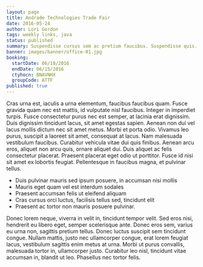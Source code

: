 ```yaml
---
layout: page
title: Andrade Technologies Trade Fair
date: 2016-05-24
author: Lori Gordon
tags: weekly links, java
status: published
summary: Suspendisse cursus sem ac pretium faucibus. Suspendisse quis.
banner: images/banner/office-01.jpg
booking:
  startDate: 06/10/2016
  endDate: 06/15/2016
  ctyhocn: BNAVNHX
  groupCode: ATTF
published: true
---
```

Cras urna est, iaculis a urna elementum, faucibus faucibus quam. Fusce gravida quam nec est mattis, id vulputate nisl faucibus. Integer in imperdiet turpis. Fusce consectetur purus nec est semper, at lacinia erat dignissim. Duis dignissim tincidunt lacus, sit amet egestas sapien. Aenean non dui vel lacus mollis dictum nec sit amet metus. Morbi et porta odio. Vivamus leo purus, suscipit a laoreet sit amet, consequat at lacus. Nam malesuada vestibulum faucibus. Curabitur vehicula vitae dui quis finibus. Aenean arcu eros, aliquet non arcu quis, ornare aliquet dui. Duis aliquet ac felis consectetur placerat. Praesent placerat eget odio ut porttitor. Fusce id nisi sit amet ex lobortis feugiat. Pellentesque in faucibus magna, et pulvinar tellus.

* Duis pulvinar mauris sed ipsum posuere, in accumsan nisi mollis
* Mauris eget quam vel est interdum sodales
* Praesent accumsan felis ut eleifend aliquam
* Cras cursus orci luctus, facilisis tellus sed, tincidunt elit
* Praesent ac tortor non mauris posuere pulvinar.

Donec lorem neque, viverra in velit in, tincidunt tempor velit. Sed eros nisi, hendrerit eu libero eget, semper scelerisque ante. Donec eros sem, varius eu urna non, sagittis pretium tellus. Donec luctus suscipit sem tincidunt congue. Nullam mattis, justo nec ullamcorper congue, erat lorem feugiat lacus, vestibulum sagittis enim metus at urna. Morbi ut purus convallis, malesuada tortor in, ullamcorper justo. Curabitur leo nisl, tincidunt vitae accumsan in, blandit ut leo. Phasellus nec tortor felis.
